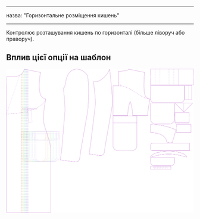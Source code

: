 - - -
назва: "Горизонтальне розміщення кишень"
- - -

Контролює розташування кишень по горизонталі (більше ліворуч або праворуч).

## Вплив цієї опції на шаблон

![На цьому зображенні показано вплив цієї опції шляхом накладання декількох варіантів, які мають різне значення для цієї опції](carlton_pocketplacementhorizontal_sample.svg "Вплив цієї опції на шаблон")
